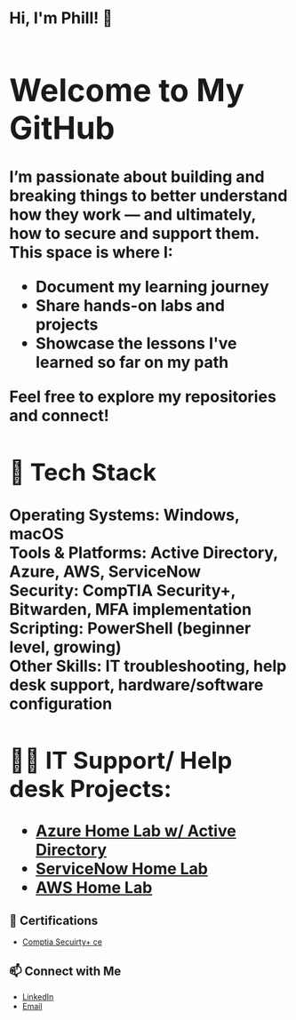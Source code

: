 <h1>Hi, I'm Phill! 🌴 <br/><a </h1>

# Welcome to My GitHub

I’m passionate about building and breaking things to better understand how they work — and ultimately, how to secure and support them.  
This space is where I:

- Document my learning journey  
- Share hands-on labs and projects  
- Showcase the lessons I've learned so far on my path

Feel free to explore my repositories and connect!

## 🧰 Tech Stack

**Operating Systems:** Windows, macOS  
**Tools & Platforms:** Active Directory, Azure, AWS, ServiceNow  
**Security:** CompTIA Security+, Bitwarden, MFA implementation  
**Scripting:** PowerShell (beginner level, growing)  
**Other Skills:** IT troubleshooting, help desk support, hardware/software configuration


<h2>👨‍💻 IT Support/ Help desk Projects:</h2>

 - [Azure Home Lab w/ Active Directory](https://github.com/phillthetechguy/LABURL)
 - [ServiceNow Home Lab](https://github.com/phillthetechguy/LABURL)
 - [AWS Home Lab](https://github.com/phillthetechguy/LABURL)

<h2> 📁 Certifications </h2>

- [Comptia Secuirty+ ce](https://www.certmetrics.com/comptia/public/verification.aspx)



## 📫 Connect with Me

- [LinkedIn](https://www.linkedin.com/in/phillip-moten-6561302ab)  
- [Email](mailto:phillthetechguy@gmail.com)  
<!--
**joshmadakor1/joshmadakor1** is a ✨ _special_ ✨ repository because its `README.md` (this file) appears on your GitHub profile.

Here are some ideas to get you started:

- 🔭 I’m currently working on ...
- 🌱 I’m currently learning ...
- 👯 I’m looking to collaborate on ...
- 🤔 I’m looking for help with ...
- 💬 Ask me about ...
- 📫 How to reach me: ...
- 😄 Pronouns: ...
- ⚡ Fun fact: ...
-->
